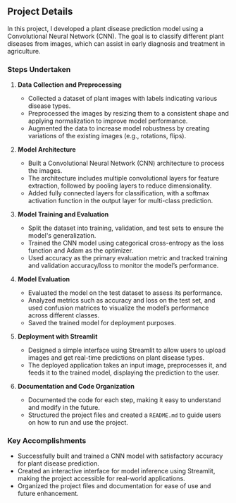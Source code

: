 ## Project Details

In this project, I developed a plant disease prediction model using a Convolutional Neural Network (CNN). The goal is to classify different plant diseases from images, which can assist in early diagnosis and treatment in agriculture.

### Steps Undertaken

1. **Data Collection and Preprocessing**
   - Collected a dataset of plant images with labels indicating various disease types.
   - Preprocessed the images by resizing them to a consistent shape and applying normalization to improve model performance.
   - Augmented the data to increase model robustness by creating variations of the existing images (e.g., rotations, flips).

2. **Model Architecture**
   - Built a Convolutional Neural Network (CNN) architecture to process the images.
   - The architecture includes multiple convolutional layers for feature extraction, followed by pooling layers to reduce dimensionality.
   - Added fully connected layers for classification, with a softmax activation function in the output layer for multi-class prediction.

3. **Model Training and Evaluation**
   - Split the dataset into training, validation, and test sets to ensure the model's generalization.
   - Trained the CNN model using categorical cross-entropy as the loss function and Adam as the optimizer.
   - Used accuracy as the primary evaluation metric and tracked training and validation accuracy/loss to monitor the model’s performance.

4. **Model Evaluation**
   - Evaluated the model on the test dataset to assess its performance.
   - Analyzed metrics such as accuracy and loss on the test set, and used confusion matrices to visualize the model’s performance across different classes.
   - Saved the trained model for deployment purposes.

5. **Deployment with Streamlit**
   - Designed a simple interface using Streamlit to allow users to upload images and get real-time predictions on plant disease types.
   - The deployed application takes an input image, preprocesses it, and feeds it to the trained model, displaying the prediction to the user.

6. **Documentation and Code Organization**
   - Documented the code for each step, making it easy to understand and modify in the future.
   - Structured the project files and created a `README.md` to guide users on how to run and use the project.

### Key Accomplishments

- Successfully built and trained a CNN model with satisfactory accuracy for plant disease prediction.
- Created an interactive interface for model inference using Streamlit, making the project accessible for real-world applications.
- Organized the project files and documentation for ease of use and future enhancement.

